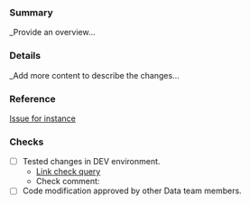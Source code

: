 ### Summary

\_Provide an overview...

### Details

\_Add more content to describe the changes...

### Reference

[Issue for instance](https://airtable.com/app8gA9M46hqIfBPO/tblOkJO3J4H7C15au/)

### Checks

- [ ] Tested changes in DEV environment.
  - [Link check query](https://app.snowflake.com/us-east-1/eka42928)
  - Check comment:
- [ ] Code modification approved by other Data team members.
